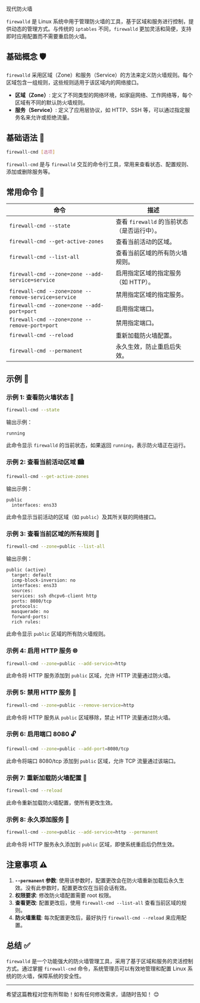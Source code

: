 现代防火墙



`firewalld` 是 Linux 系统中用于管理防火墙的工具，基于区域和服务进行控制，提供动态的管理方式。与传统的 `iptables` 不同，`firewalld` 更加灵活和简便，支持即时应用配置而不需要重启防火墙。

## 基础概念 🛡️

`firewalld` 采用区域（Zone）和服务（Service）的方法来定义防火墙规则。每个区域包含一组规则，这些规则适用于该区域内的网络接口。

- **区域（Zone）**: 定义了不同类型的网络环境，如家庭网络、工作网络等，每个区域有不同的默认防火墙规则。
- **服务（Service）**: 定义了应用层协议，如 HTTP、SSH 等，可以通过指定服务名来允许或拒绝流量。

## 基础语法 📜

```bash
firewall-cmd [选项]
```

`firewall-cmd` 是与 `firewalld` 交互的命令行工具，常用来查看状态、配置规则、添加或删除服务等。

## 常用命令 🔧

| 命令                         | 描述                                                     |
|------------------------------|----------------------------------------------------------|
| `firewall-cmd --state`        | 查看 `firewalld` 的当前状态（是否运行中）。               |
| `firewall-cmd --get-active-zones` | 查看当前活动的区域。                                   |
| `firewall-cmd --list-all`     | 查看当前区域的所有防火墙规则。                           |
| `firewall-cmd --zone=zone --add-service=service` | 启用指定区域的指定服务（如 HTTP）。               |
| `firewall-cmd --zone=zone --remove-service=service` | 禁用指定区域的指定服务。                            |
| `firewall-cmd --zone=zone --add-port=port` | 启用指定端口。                                        |
| `firewall-cmd --zone=zone --remove-port=port` | 禁用指定端口。                                        |
| `firewall-cmd --reload`       | 重新加载防火墙配置。                                   |
| `firewall-cmd --permanent`    | 永久生效，防止重启后失效。                             |

## 示例 🌟

### 示例 1: 查看防火墙状态 🔄

```bash
firewall-cmd --state
```
输出示例：
```
running
```
此命令显示 `firewalld` 的当前状态，如果返回 `running`，表示防火墙正在运行。

### 示例 2: 查看当前活动区域 🏙️

```bash
firewall-cmd --get-active-zones
```
输出示例：
```
public
  interfaces: ens33
```
此命令显示当前活动的区域（如 `public`）及其所关联的网络接口。

### 示例 3: 查看当前区域的所有规则 📜

```bash
firewall-cmd --zone=public --list-all
```
输出示例：
```
public (active)
  target: default
  icmp-block-inversion: no
  interfaces: ens33
  sources: 
  services: ssh dhcpv6-client http
  ports: 8080/tcp
  protocols: 
  masquerade: no
  forward-ports: 
  rich rules: 
```
此命令显示 `public` 区域的所有防火墙规则。

### 示例 4: 启用 HTTP 服务 🌐

```bash
firewall-cmd --zone=public --add-service=http
```
此命令将 HTTP 服务添加到 `public` 区域，允许 HTTP 流量通过防火墙。

### 示例 5: 禁用 HTTP 服务 🚫

```bash
firewall-cmd --zone=public --remove-service=http
```
此命令将 HTTP 服务从 `public` 区域移除，禁止 HTTP 流量通过防火墙。

### 示例 6: 启用端口 8080 🔓

```bash
firewall-cmd --zone=public --add-port=8080/tcp
```
此命令将端口 8080/tcp 添加到 `public` 区域，允许 TCP 流量通过该端口。

### 示例 7: 重新加载防火墙配置 🔄

```bash
firewall-cmd --reload
```
此命令重新加载防火墙配置，使所有更改生效。

### 示例 8: 永久添加服务 🏅

```bash
firewall-cmd --zone=public --add-service=http --permanent
```
此命令将 HTTP 服务永久添加到 `public` 区域，即使系统重启后仍然生效。

## 注意事项 ⚠️

1. **`--permanent` 参数**: 使用该参数时，配置更改会在防火墙重新加载后永久生效。没有此参数时，配置更改仅在当前会话有效。
2. **权限要求**: 修改防火墙配置需要 root 权限。
3. **查看更改**: 配置更改后，使用 `firewall-cmd --list-all` 查看当前区域的规则。
4. **防火墙重载**: 每次配置更改后，最好执行 `firewall-cmd --reload` 来应用配置。

## 总结 ✅

`firewalld` 是一个功能强大的防火墙管理工具，采用了基于区域和服务的灵活控制方式。通过掌握 `firewall-cmd` 命令，系统管理员可以有效地管理和配置 Linux 系统的防火墙，保障系统的安全性。

---

希望这篇教程对您有所帮助！如有任何修改需求，请随时告知！ 😊